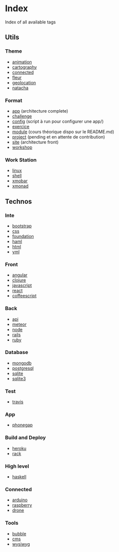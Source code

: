 # Index
Index of all available tags

## Utils

### Theme

+ [animation](https://github.com/search?q=org%3Asimplonco+animation)
+ [cartography](https://github.com/search?q=org%3Asimplonco+cartography)
+ [connected](https://github.com/search?q=org%3Asimplonco+connected)
+ [fleur](https://github.com/search?q=org%3Asimplonco+fleur)
+ [geolocation](https://github.com/search?q=org%3Asimplonco+geolocation)
+ [natacha](https://github.com/search?q=org%3Asimplonco+natacha)

### Format

+ [app](https://github.com/search?q=org%3Asimplonco+app) (architecture complete)
+ [challenge](https://github.com/search?q=org%3Asimplonco+challenge)
+ [config](https://github.com/search?q=org%3Asimplonco+config) (script à run pour configurer une app/)
+ [exercice](https://github.com/search?q=org%3Asimplonco+exercice)
+ [module](https://github.com/search?q=org%3Asimplonco+module) (cours théorique dispo sur le README.md)
+ [project](https://github.com/search?q=org%3Asimplonco+project) (pending et en attente de contribution)
+ [site](https://github.com/search?q=org%3Asimplonco+site) (architecture front)
+ [workshop](https://github.com/search?q=org%3Asimplonco+workshop)

### Work Station

+ [linux](https://github.com/search?q=org%3Asimplonco+linux)
+ [shell](https://github.com/search?q=org%3Asimplonco+shell)
+ [xmobar](https://github.com/search?q=org%3Asimplonco+xmobar)
+ [xmonad](https://github.com/search?q=org%3Asimplonco+xmonad)

## Technos

### Inte

+ [bootstrap](https://github.com/search?q=org%3Asimplonco+bootstrap)
+ [css](https://github.com/search?q=org%3Asimplonco+css)
+ [foundation](https://github.com/search?q=org%3Asimplonco+foundation)
+ [haml](https://github.com/search?q=org%3Asimplonco+haml)
+ [html](https://github.com/search?q=org%3Asimplonco+html)
+ [yml](https://github.com/search?q=org%3Asimplonco+yml)

### Front

+ [angular](https://github.com/search?q=org%3Asimplonco+angular)
+ [clojure](https://github.com/search?q=org%3Asimplonco+clojure)
+ [javascript](https://github.com/search?q=org%3Asimplonco+javascript)
+ [react](https://github.com/search?q=org%3Asimplonco+react)
+ [coffeescript](https://github.com/search?q=org%3Asimplonco+coffee)

### Back

+ [api](https://github.com/search?q=org%3Asimplonco+api)
+ [meteor](https://github.com/search?q=org%3Asimplonco+meteor)
+ [node](https://github.com/search?q=org%3Asimplonco+node)
+ [rails](https://github.com/search?q=org%3Asimplonco+rails)
+ [ruby](https://github.com/search?q=org%3Asimplonco+ruby)

### Database

+ [mongodb](https://github.com/search?q=org%3Asimplonco+mongodb)
+ [postgresql](https://github.com/search?q=org%3Asimplonco+postgresql)
+ [sqlite](https://github.com/search?q=org%3Asimplonco+sqlite)
+ [sqlite3](https://github.com/search?q=org%3Asimplonco+sqlite3)

### Test

+ [travis](https://github.com/search?q=org%3Asimplonco+travis)

### App

+ [phonegap](https://github.com/search?q=org%3Asimplonco+phonegap)

### Build and Deploy

+ [heroku](https://github.com/search?q=org%3Asimplonco+heroku)
+ [rack](https://github.com/search?q=org%3Asimplonco+rack)

### High level

+ [haskell](https://github.com/search?q=org%3Asimplonco+haskell)

### Connected

+ [arduino](https://github.com/search?q=org%3Asimplonco+arduino)
+ [raspberry](https://github.com/search?q=org%3Asimplonco+raspberry)
+ [drone](https://github.com/search?q=org%3Asimplonco+drone)

### Tools

+ [bubble](https://github.com/search?q=org%3Asimplonco+bubble)
+ [cms](https://github.com/search?q=org%3Asimplonco+cms)
+ [wysiwyg](https://github.com/search?q=org%3Asimplonco+wysiwyg)
